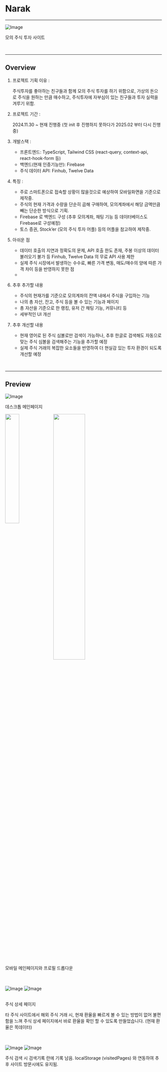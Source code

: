 # Narak

---

<img src="https://github.com/user-attachments/assets/97164746-8320-438c-821f-f98f56b10330" alt="Image" />

모의 주식 투자 사이트

<br/>

---

## Overview

1. 프로젝트 기획 이유 :
    
    주식투자를 좋아하는 친구들과 함께 모의 주식 투자를 하기 위함으로, 가상의 돈으로 주식을 원하는 만큼 매수하고, 주식투자에 자부심이 있는 친구들과 투자 실력을 겨루기 위함.
   
    
3. 프로젝트 기간 :
    
    2024.11.30 ~ 현재 진행중 (첫 init 후 진행하지 못하다가 2025.02 부터 다시 진행중)
   
    
5. 개발스택 :
    - 프론트엔드: TypeScript, Tailwind CSS (react-query, context-api, react-hook-form 등)
    - 백엔드(현재 인증기능만): Firebase
    - 주식 데이터 API: Finhub, Twelve Data
      
6. 특징 :
    - 주로 스마트폰으로 접속할 상황이 많을것으로 예상하여 모바일화면을 기준으로 제작중.
    - 주식의 현재 가격과 수량을 단순히 곱해 구매하여, 모의계좌에서 해당 금액만큼 빼는 단순한 방식으로 기획.
    - Firebase 로 백엔드 구성 (추후 모의계좌, 채팅 기능 등 데이터베이스도 Firebase로 구성예정)
    - 토스 증권, Stock’er (모의 주식 투자 어플) 등의 어플을 참고하여 제작중.
      
7. 아쉬운 점
    - 데이터 호출의 지연과 정확도의 문제, API 호출 한도 존재, 주봉 이상의 데이터 불러오기 불가 등 Finhub, Twelve Data 의 무료 API 사용 제한
    - 실제 주식 시장에서 발생하는 수수료, 빠른 가격 변동, 매도/매수의 양에 따른 가격 차이 등을 반영하지 못한 점
    - 
8. 추후 추가할 내용
    - 주식의 현재가를 기준으로 모의계좌의 잔액 내에서 주식을 구입하는 기능
    - 나의 총 자산, 잔고, 주식 등을 볼 수 있는 기능과 페이지
    - 총 자산을 기준으로 한 랭킹, 유저 간 채팅 기능, 커뮤니티 등
    - 세부적인 UI 개선
      
9. 추후 개선할 내용
    - 현재 영어로 된 주식 심볼로만 검색이 가능하나, 추후 한글로 검색해도 자동으로 맞는 주식 심볼을 검색해주는 기능을 추가할 예정
    - 실제 주식 거래의 복잡한 요소들을 반영하여 더 현실감 있는 투자 환경이 되도록 개선할 예정

<br/>

---

## Preview

<img src="https://github.com/user-attachments/assets/26a8507d-63ae-44c9-9502-eee1ea89ef56" alt="Image" />

데스크톱 메인페이지

<p float="left">
  <img src="https://github.com/user-attachments/assets/97164746-8320-438c-821f-f98f56b10330" width="30%" />
  <img src="https://github.com/user-attachments/assets/a1610fdd-d5dd-427d-86a1-41820e83ce31" width="45%" style="vertical-align: top;" />
</p>



모바일 메인페이지와 프로필 드롭다운

<br/>
<br/>

<img src="https://github.com/user-attachments/assets/d18c3c98-7a88-464d-92d2-65731648a6db" alt="Image" />
<img src="https://github.com/user-attachments/assets/a490879e-3929-47fa-8d36-19591fa31c15" alt="Image" style="vertical-align: top;"/>

<br/>
<br/>

주식 상세 페이지

타 주식 사이트에서 해외 주식 거래 시, 현재 환율을 빠르게 볼 수 있는 방법이 없어 불편함을 느껴 주식 상세 페이지에서 바로 환율을 확인 할 수 있도록 만들었습니다. (현재 환율은 목데이터)

<br/>
<br/>

<img src="https://github.com/user-attachments/assets/fa601692-5172-466b-8416-4961ab5d838a" alt="Image" />
<img src="https://github.com/user-attachments/assets/69dc39fb-7658-4dfd-ac74-1d9b0427a3cc" alt="Image" />

주식 검색 시 검색기록 란에 기록 남음. localStorage (visitedPages) 와 연동하여 추후 사이트 방문시에도 유지됨.
